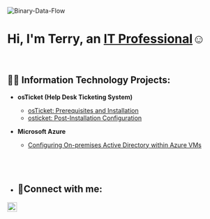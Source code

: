 
![Binary-Data-Flow](https://github.com/Terry-Jackson/Terry-Jackson/assets/155121596/520e6c57-86fa-43ef-8fb6-a955bfc35eaa)







<h1>Hi, I'm Terry, an <a href="https://linkedin.com/in/terry-jackson-895a9313b">IT Professional</a>☺</h1>
<br>
<h2>👨‍💻 Information Technology Projects:</h2>

- <b>osTicket (Help Desk Ticketing System)</b>
   - [osTicket: Prerequisites and Installation](https://github.com/Terry-Jackson/osticket-prereqs)<br>
   - [osticket: Post-Installation Configuration](https://github.com/Terry-Jackson/Post-Installation-Configuration.git)


- <b>Microsoft Azure</b>
  - [Configuring On-premises Active Directory within Azure VMs](https://github.com/Terry-Jackson/Active-Directory.git)
  
  <br>
  <br>
  <br>
  
 - <h2>🤳Connect with me:</h2>

[<img align="left" alt="terry-jackson-895a9313b | LinkedIn" width="22px" src="https://cdn.jsdelivr.net/npm/simple-icons@v3/icons/linkedin.svg" />][linkedin]


[linkedin]: https://linkedin.com/in/terry-jackson-895a9313b

 

     



    

